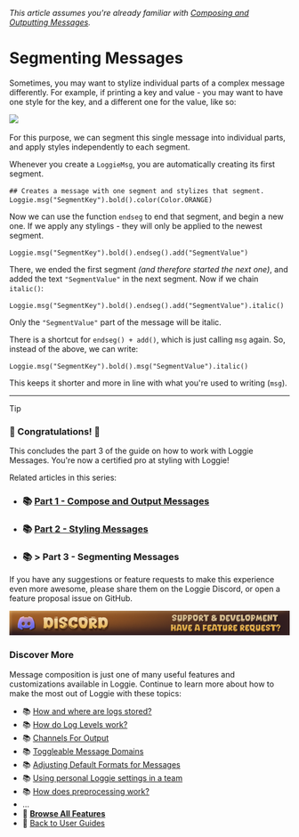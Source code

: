 *This article assumes you're already familiar with [Composing and Outputting Messages](../features/COMPOSE_AND_OUTPUT_MESSAGES.md).*
# Segmenting Messages

Sometimes, you may want to stylize individual parts of a complex message differently.
For example, if printing a key and value - you may want to have one style for the key, and a different one for the value, like so:

![](https://i.imgur.com/SR6rzkr.png)

For this purpose, we can segment this single message into individual parts, and apply styles independently to each segment.

Whenever you create a `LoggieMsg`, you are automatically creating its first segment.

```gdscript
## Creates a message with one segment and stylizes that segment.
Loggie.msg("SegmentKey").bold().color(Color.ORANGE)
```

Now we can use the function `endseg` to end that segment, and begin a new one. 
If we apply any stylings - they will only be applied to the newest segment.

```gdscript
Loggie.msg("SegmentKey").bold().endseg().add("SegmentValue")
```

There, we ended the first segment *(and therefore started the next one)*, and added the text  `"SegmentValue"` in the next segment. Now if we chain `italic()`:

```gdscript
Loggie.msg("SegmentKey").bold().endseg().add("SegmentValue").italic()
```

Only the `"SegmentValue"` part of the message will be italic.

There is a shortcut for `endseg() + add()`, which is just calling `msg` again. 
So, instead of the above, we can write:

```gdscript
Loggie.msg("SegmentKey").bold().msg("SegmentValue").italic()
```

This keeps it shorter and more in line with what you're used to writing (`msg`).

---
> [!TIP]
> ### 🎉 Congratulations! 🥳 
> 
> This concludes the part 3 of the guide on how to work with Loggie Messages.
> You're now a certified pro at styling with Loggie!
> 
> Related articles in this series:
> 
> * ### 📚 [Part 1 - Compose and Output Messages](../features/COMPOSE_AND_OUTPUT_MESSAGES.md)
> * ### 📚 [Part 2 - Styling Messages](../customization/STYLING_MESSAGES.md)
> * ### 📚 > Part 3 - Segmenting Messages
> 
> If you have any suggestions or feature requests to make this experience even more awesome, please share them on the Loggie Discord, or open a feature proposal issue on GitHub.
> 
> [<img src="../../assets/banners/discord.png">](https://discord.gg/XPdxpMqmcs)
>
> ### Discover More
> Message composition is just one of many useful features and customizations available in Loggie.
> Continue to learn more about how to make the most out of Loggie with these topics:
> 
> * 📚 [How and where are logs stored?](../features/LOG_FILES_AND_STORAGE.md)
> * 📚 [How do Log Levels work?](../features/LOG_LEVELS.md)
> * 📚 [Channels For Output](../features/CHANNELS.md)
> * 📚 [Toggleable Message Domains](../features/DOMAINS.md)
> * 📚 [Adjusting Default Formats for Messages](MESSAGE_FORMATS.md)
> * 📚 [Using personal Loggie settings in a team](CUSTOM_SETTINGS.md)
> * 📚 [How does preprocessing work?](../features/PREPROCESSING.md)
> * ...
> * 👀 **[Browse All Features](../ALL_FEATURES.md)**
> * 👀 [Back to User Guides](../USER_GUIDE.md)

